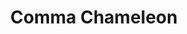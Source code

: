 ---
title: Comma Chameleon
site: http://comma-chameleon.io/
code: https://github.com/theodi/comma-chameleon
blurb: A desktop CSV editor for data publishers
---